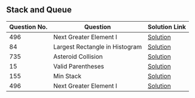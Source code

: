 ## Stack and Queue

| Question No. | Question | Solution Link |
|--------------|-----------|----------------|
| 496 | Next Greater Element I | [Solution](https://leetcode.com/submissions/detail/1795151523/) |
| 84 | Largest Rectangle in Histogram | [Solution](https://leetcode.com/submissions/detail/1796000795/) |
| 735 | Asteroid Collision | [Solution](https://leetcode.com/submissions/detail/1796288155/) |
| 15 | Valid Parentheses | [Solution](https://leetcode.com/submissions/detail/1791780548/) |
| 155 | Min Stack | [Solution](https://leetcode.com/submissions/detail/1793411303/) |
| 496 | Next Greater Element I| [Solution](https://leetcode.com/submissions/detail/1795151523/) |
